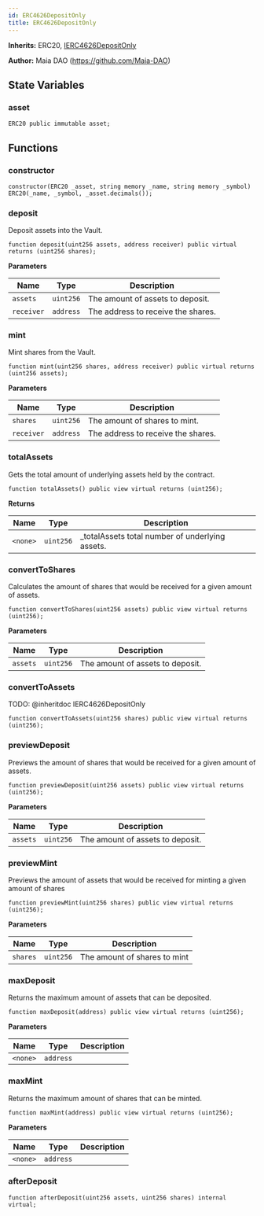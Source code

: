```yaml
---
id: ERC4626DepositOnly
title: ERC4626DepositOnly
---
```


**Inherits:**
ERC20, [IERC4626DepositOnly](/erc-4626/interfaces/IERC4626DepositOnly.sol/interface.IERC4626DepositOnly.md)

**Author:**
Maia DAO (https://github.com/Maia-DAO)


## State Variables
### asset

```solidity
ERC20 public immutable asset;
```


## Functions
### constructor


```solidity
constructor(ERC20 _asset, string memory _name, string memory _symbol) ERC20(_name, _symbol, _asset.decimals());
```

### deposit

Deposit assets into the Vault.


```solidity
function deposit(uint256 assets, address receiver) public virtual returns (uint256 shares);
```
**Parameters**

|Name|Type|Description|
|----|----|-----------|
|`assets`|`uint256`|The amount of assets to deposit.|
|`receiver`|`address`|The address to receive the shares.|


### mint

Mint shares from the Vault.


```solidity
function mint(uint256 shares, address receiver) public virtual returns (uint256 assets);
```
**Parameters**

|Name|Type|Description|
|----|----|-----------|
|`shares`|`uint256`|The amount of shares to mint.|
|`receiver`|`address`|The address to receive the shares.|


### totalAssets

Gets the total amount of underlying assets held by the contract.


```solidity
function totalAssets() public view virtual returns (uint256);
```
**Returns**

|Name|Type|Description|
|----|----|-----------|
|`<none>`|`uint256`|_totalAssets total number of underlying assets.|


### convertToShares

Calculates the amount of shares that would be received for a given amount of assets.


```solidity
function convertToShares(uint256 assets) public view virtual returns (uint256);
```
**Parameters**

|Name|Type|Description|
|----|----|-----------|
|`assets`|`uint256`|The amount of assets to deposit.|


### convertToAssets

TODO: @inheritdoc IERC4626DepositOnly


```solidity
function convertToAssets(uint256 shares) public view virtual returns (uint256);
```

### previewDeposit

Previews the amount of shares that would be received for a given amount of assets.


```solidity
function previewDeposit(uint256 assets) public view virtual returns (uint256);
```
**Parameters**

|Name|Type|Description|
|----|----|-----------|
|`assets`|`uint256`|The amount of assets to deposit.|


### previewMint

Previews the amount of assets that would be received for minting a given amount of shares


```solidity
function previewMint(uint256 shares) public view virtual returns (uint256);
```
**Parameters**

|Name|Type|Description|
|----|----|-----------|
|`shares`|`uint256`|The amount of shares to mint|


### maxDeposit

Returns the maximum amount of assets that can be deposited.


```solidity
function maxDeposit(address) public view virtual returns (uint256);
```
**Parameters**

|Name|Type|Description|
|----|----|-----------|
|`<none>`|`address`||


### maxMint

Returns the maximum amount of shares that can be minted.


```solidity
function maxMint(address) public view virtual returns (uint256);
```
**Parameters**

|Name|Type|Description|
|----|----|-----------|
|`<none>`|`address`||


### afterDeposit


```solidity
function afterDeposit(uint256 assets, uint256 shares) internal virtual;
```

